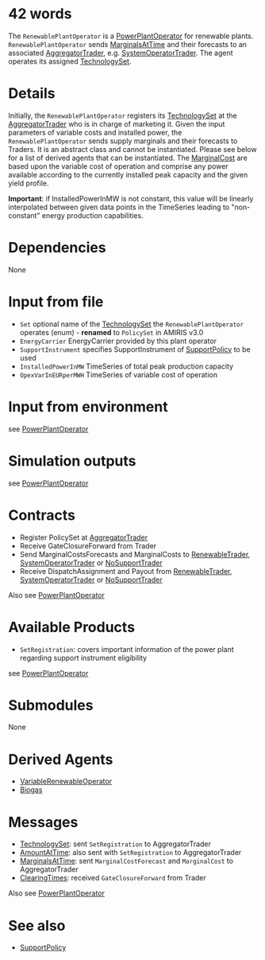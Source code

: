 # 42 words

The `RenewablePlantOperator` is a [PowerPlantOperator](./PowerPlantOperator.md) for renewable plants.
`RenewablePlantOperator` sends [MarginalsAtTime](../Comms/MarginalsAtTime.md) and their forecasts to an associated [AggregatorTrader](./AggregatorTrader.md), e.g. [SystemOperatorTrader](./SystemOperatorTrader.md).
The agent operates its assigned [TechnologySet](../Comms/TechnologySet.md).

# Details

Initially, the `RenewablePlantOperator` registers its [TechnologySet](../Comms/TechnologySet.md) at the [AggregatorTrader](./AggregatorTrader.md) who is in charge of marketing it.
Given the input parameters of variable costs and installed power, the `RenewablePlantOperator` sends supply marginals and their forecasts to Traders.
It is an abstract class and cannot be instantiated.
Please see below for a list of derived agents that can be instantiated.
The [MarginalCost](../Comms/MarginalsAtTime.md) are based upon the variable cost of operation and comprise any power available according to the currently installed peak capacity and the given yield profile.

**Important**: if InstalledPowerInMW is not constant, this value will be linearly interpolated between given data points in the TimeSeries leading to "non-constant" energy production capabilities.

# Dependencies

None

# Input from file

- `Set` optional name of the [TechnologySet](../Comms/TechnologySet.md) the `RenewablePlantOperator` operates (enum) - **renamed** to `PolicySet` in AMIRIS v3.0
- `EnergyCarrier` EnergyCarrier provided by this plant operator
- `SupportInstrument` specifies SupportInstrument of [SupportPolicy](./SupportPolicy.md) to be used 
- `InstalledPowerInMW` TimeSeries of total peak production capacity
- `OpexVarInEURperMWH` TimeSeries of variable cost of operation

# Input from environment

see [PowerPlantOperator](./PowerPlantOperator.md)

# Simulation outputs

see [PowerPlantOperator](./PowerPlantOperator.md)

# Contracts

* Register PolicySet at [AggregatorTrader](./AggregatorTrader.md)
* Receive GateClosureForward from Trader
* Send MarginalCostsForecasts and MarginalCosts to [RenewableTrader](./RenewableTrader.md), [SystemOperatorTrader](./SystemOperatorTrader.md) or [NoSupportTrader](./NoSupportTrader.md)
* Receive DispatchAssignment and Payout from [RenewableTrader](./RenewableTrader.md), [SystemOperatorTrader](./SystemOperatorTrader.md) or [NoSupportTrader](./NoSupportTrader.md)

Also see [PowerPlantOperator](./PowerPlantOperator.md)

# Available Products

* `SetRegistration`: covers important information of the power plant regarding support instrument eligibility

see [PowerPlantOperator](./PowerPlantOperator.md)

# Submodules

None

# Derived Agents

* [VariableRenewableOperator](./VariableRenewableOperator.md)
* [Biogas](./Biogas.md)

# Messages

* [TechnologySet](../Comms/TechnologySet.md): sent `SetRegistration` to AggregatorTrader
* [AmountAtTime](../Comms/AmountAtTime.md): also sent with `SetRegistration` to AggregatorTrader
* [MarginalsAtTime](../Comms/MarginalsAtTime.md): sent `MarginalCostForecast` and `MarginalCost` to AggregatorTrader 
* [ClearingTimes](../Comms/ClearingTimes.md): received `GateClosureForward` from Trader

Also see [PowerPlantOperator](./PowerPlantOperator.md)

# See also

* [SupportPolicy](./SupportPolicy.md)